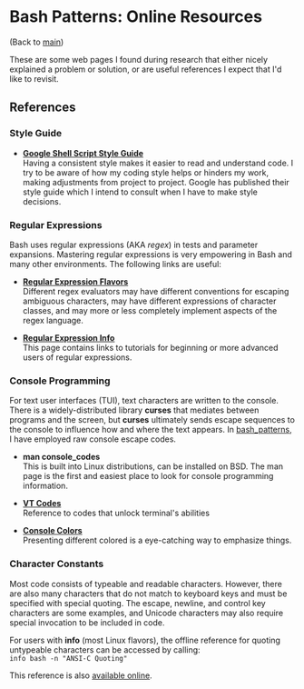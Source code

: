 # Bash Patterns: Online Resources

(Back to [main][bash_patterns])

These are some web pages I found during research that either nicely
explained a problem or solution, or are useful references I expect
that I'd like to revisit.

## References

### Style Guide

- **[Google Shell Script Style Guide][styleguide]**  
  Having a consistent style makes it easier to read and understand
  code.  I try to be aware of how my coding style helps or hinders
  my work, making adjustments from project to project.  Google has
  published their style guide which I intend to consult when I have
  to make style decisions.

### Regular Expressions

Bash uses regular expressions (AKA *regex*) in tests and parameter
expansions.  Mastering regular expressions is very empowering in Bash
and many other environments.  The following links are useful:

- **[Regular Expression Flavors][re.flavors]**  
  Different regex evaluators may have different conventions for
  escaping ambiguous characters, may have different expressions of
  character classes, and may more or less completely implement
  aspects of the regex language.

- **[Regular Expression Info][re.info]**  
  This page contains links to tutorials for beginning or more
  advanced users of regular expressions.

### Console Programming

For text user interfaces (TUI), text characters are written to the
console.  There is a widely-distributed library **curses** that
mediates between programs and the screen, but **curses** ultimately
sends escape sequences to the console to influence how and where the
text appears.  In [bash_patterns][bash_patterns], I have employed
raw console escape codes.

- **man console_codes**  
  This is built into Linux distributions, can be installed on BSD.
  The man page is the first and easiest place to look for console
  programming information.

- **[VT Codes][console.1]**  
  Reference to codes that unlock terminal's abilities

- **[Console Colors][console.2]**  
  Presenting different colored is a eye-catching way to emphasize
  things.

### Character Constants

Most code consists of typeable and readable characters.  However,
there are also many characters that do not match to keyboard keys and
must be specified with special quoting.  The escape, newline, and
control key characters are some examples, and Unicode characters may
also require special invocation to be included in code.

For users with **info** (most Linux flavors), the offline reference
for quoting untypeable characters can be accessed by calling:  
`info bash -n "ANSI-C Quoting"`

This reference is also [available online][ansi_c_quoting].










[bash_patterns]: <https://www.github.com/cjungmann/bash_patterns>   "Bash Patterns"
[styleguide]: <https://google.github.io/styleguide/shellguide.html>  "Google Shell Style Guide"
[re.flavors]: <https://gist.github.com/CMCDragonkai/6c933f4a7d713ef712145c5eb94a1816> "Regular expression flavors"
[re.info]: <https://www.regular-expressions.info/> "Regular expression.info"
[console.1]: <https://vt100.net/docs/vt510-rm/chapter4.html>    "vt codes"
[console.2]: <https://github.com/cjungmann/console_color_sets>  "console_colors"
[ansi_c_quoting]: <https://www.gnu.org/software/bash/manual/html_node/ANSI_002dC-Quoting.html>  "ANSI-C Quoting"